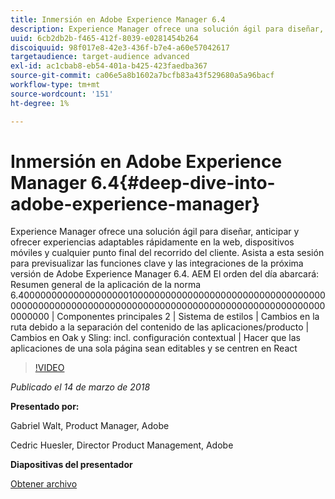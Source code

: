 ```yaml
---
title: Inmersión en Adobe Experience Manager 6.4
description: Experience Manager ofrece una solución ágil para diseñar, anticipar y ofrecer experiencias adaptables rápidamente en la web, dispositivos móviles y cualquier punto final del recorrido del cliente. Asista a esta sesión para previsualizar las funciones clave y las integraciones de la próxima versión de Adobe Experience Manager 6.4.
uuid: 6cb2db2b-f465-412f-8039-e0281454b264
discoiquuid: 98f017e8-42e3-436f-b7e4-a60e57042617
targetaudience: target-audience advanced
exl-id: ac1cbab8-eb54-401a-b425-423faedba367
source-git-commit: ca06e5a8b1602a7bcfb83a43f529680a5a96bacf
workflow-type: tm+mt
source-wordcount: '151'
ht-degree: 1%

---
```


# Inmersión en Adobe Experience Manager 6.4{#deep-dive-into-adobe-experience-manager}

Experience Manager ofrece una solución ágil para diseñar, anticipar y ofrecer experiencias adaptables rápidamente en la web, dispositivos móviles y cualquier punto final del recorrido del cliente. Asista a esta sesión para previsualizar las funciones clave y las integraciones de la próxima versión de Adobe Experience Manager 6.4. AEM El orden del día abarcará: Resumen general de la aplicación de la norma 6.400000000000000000001000000000000000000000000000000000000000000000000000000000000000000000000000000000000000000000000000 | Componentes principales 2 | Sistema de estilos | Cambios en la ruta debido a la separación del contenido de las aplicaciones/producto | Cambios en Oak y Sling: incl. configuración contextual | Hacer que las aplicaciones de una sola página sean editables y se centren en React

>[!VIDEO](https://video.tv.adobe.com/v/21749/?quality=9)

*Publicado el 14 de marzo de 2018*

**Presentado por:**

Gabriel Walt, Product Manager, Adobe

Cedric Huesler, Director Product Management, Adobe

**Diapositivas del presentador**

[Obtener archivo](assets/aem64-developerupdate31418.pdf)

<!--
[Get back to the Overview](https://helpx.adobe.com/experience-manager/kt/eseminars/gems/aem-index.html)
-->
